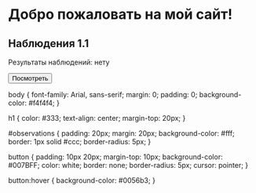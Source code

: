 <!DOCTYPE html>
<html lang="ru">
<head>
  <meta charset="UTF-8">
  <meta name="viewport" content="width=device-width, initial-scale=1.0">
  <title>Мой сайт</title>
  <link rel="stylesheet" href="styles.css">
</head>
<body>
  <h1>Добро пожаловать на мой сайт!</h1>
  <div id="observations">
    <h2>Наблюдения 1.1</h2>
    <p>Результаты наблюдений: нету</p>
    <button onclick="alert('Скоро будут результаты наблюдений!')">Посмотреть</button>
  </div>
</body>
</html>

body {
  font-family: Arial, sans-serif;
  margin: 0;
  padding: 0;
  background-color: #f4f4f4;
}

h1 {
  color: #333;
  text-align: center;
  margin-top: 20px;
}

#observations {
  padding: 20px;
  margin: 20px;
  background-color: #fff;
  border: 1px solid #ccc;
  border-radius: 5px;
}

button {
  padding: 10px 20px;
  margin-top: 10px;
  background-color: #007BFF;
  color: white;
  border: none;
  border-radius: 5px;
  cursor: pointer;
}

button:hover {
  background-color: #0056b3;
}

